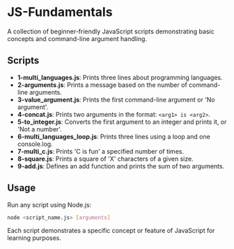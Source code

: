 # JS-Fundamentals

A collection of beginner-friendly JavaScript scripts demonstrating basic concepts and command-line argument handling.

## Scripts

- **1-multi_languages.js**: Prints three lines about programming languages.
- **2-arguments.js**: Prints a message based on the number of command-line arguments.
- **3-value_argument.js**: Prints the first command-line argument or 'No argument'.
- **4-concat.js**: Prints two arguments in the format: `<arg1> is <arg2>`.
- **5-to_integer.js**: Converts the first argument to an integer and prints it, or 'Not a number'.
- **6-multi_languages_loop.js**: Prints three lines using a loop and one console.log.
- **7-multi_c.js**: Prints 'C is fun' a specified number of times.
- **8-square.js**: Prints a square of 'X' characters of a given size.
- **9-add.js**: Defines an add function and prints the sum of two arguments.

## Usage

Run any script using Node.js:

```sh
node <script_name.js> [arguments]
```

Each script demonstrates a specific concept or feature of JavaScript for learning purposes.
